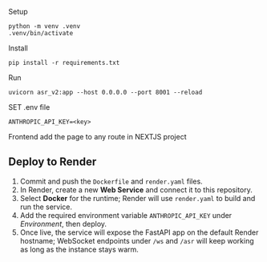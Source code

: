 Setup

```
python -m venv .venv
.venv/bin/activate
```

Install
```
pip install -r requirements.txt
```

Run
```
uvicorn asr_v2:app --host 0.0.0.0 --port 8001 --reload
```

SET .env file
```
ANTHROPIC_API_KEY=<key>
```

Frontend add the page to any route in NEXTJS project

Deploy to Render
----------------
1. Commit and push the `Dockerfile` and `render.yaml` files.
2. In Render, create a new **Web Service** and connect it to this repository.
3. Select **Docker** for the runtime; Render will use `render.yaml` to build and run the service.
4. Add the required environment variable `ANTHROPIC_API_KEY` under *Environment*, then deploy.
5. Once live, the service will expose the FastAPI app on the default Render hostname; WebSocket endpoints under `/ws` and `/asr` will keep working as long as the instance stays warm.

